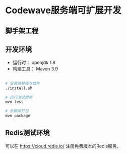 # Codewave服务端可扩展开发

## 脚手架工程



## 开发环境
- 运行时： openjdk 1.8
- 构建工具： Maven 3.9

## 
```bash
# 安装依赖库与插件
./install.sh

# 运行测试用例
mvn test

# 依赖库打包
mvn package

```

## Redis测试环境
可以在 https://cloud.redis.io/ 注册免费版本的Redis服务。